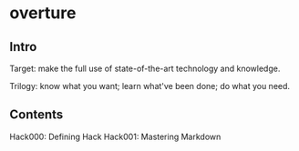 # overture

## Intro
Target: make the full use of state-of-the-art technology and knowledge.

Trilogy:
know what you want;
learn what've been done;
do what you need.

## Contents
Hack000: Defining Hack
Hack001: Mastering Markdown
